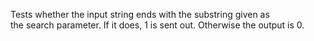 
[comment]: # (TextCanvasModule)
Tests whether the input string ends with the substring given as the search parameter. If it does, 1 is sent out. Otherwise the output is 0.